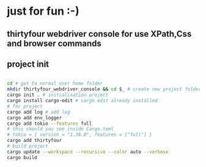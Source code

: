 # just for fun :-)

## thirtyfour webdriver console for use XPath,Css and browser commands

## project init

```bash

cd # get to normal user home folder
mkdir thirtyfour_webdriver_console && cd $_ # create new project folder
cargo init . # initialisation project
cargo install cargo-edit # cargo edit already installed 
# for project
cargo add log # add log
cargo add env_logger
cargo add tokio --features full
# this should you see inside Cargo.toml
# tokio = { version = "1.38.0", features = ["full"] }
cargo add thirtyfour
# build project
cargo update --workspace --recursive --color auto --verbose
cargo build
```
